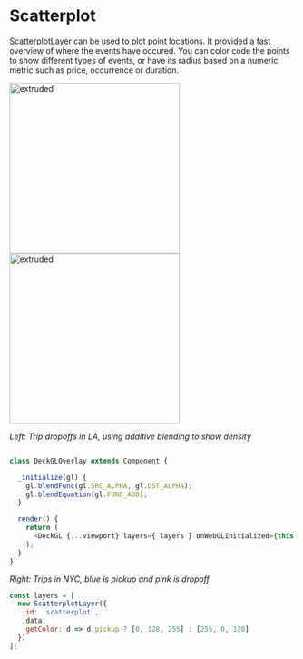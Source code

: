 # Scatterplot

[ScatterplotLayer](https://uber.github.io/deck.gl/#/documentation/layer-catalog/scatterplot-layer) can be used to plot point locations. It provided a fast overview of where the events have occured. You can color code the points to show different types of events, or have its radius based on a numeric metric such as price, occurrence or duration.

<p class="inline-images">
  <img src="images/mg_scatterplot_2.png" alt="extruded" width="300px" height="300px"/>
  <img src="images/mg_scatterplot_1.png" alt="extruded" width="300px" height="300px"/>
</p>

_Left: Trip dropoffs in LA, using additive blending to show density_
```js

class DeckGLOverlay extends Component {

  _initialize(gl) {
    gl.blendFunc(gl.SRC_ALPHA, gl.DST_ALPHA);
    gl.blendEquation(gl.FUNC_ADD);
  }

  render() {
    return (
      <DeckGL {...viewport} layers={ layers } onWebGLInitialized={this._initialize} />
    );
  }
}
```
_Right: Trips in NYC, blue is pickup and pink is dropoff_
```js
const layers = [
  new ScatterplotLayer({
    id: 'scatterplot',
    data,
    getColor: d => d.pickup ? [0, 128, 255] : [255, 0, 128]
  })
];
```
